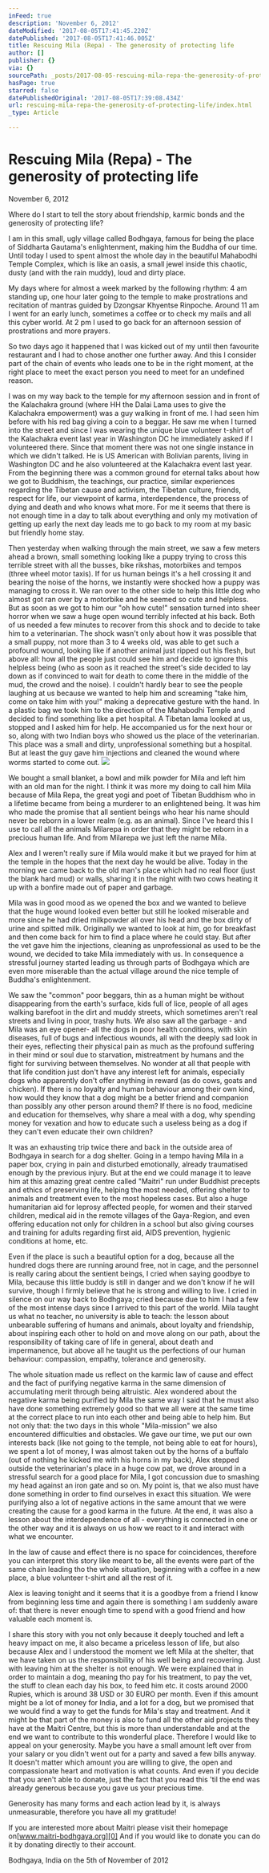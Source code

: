 ```yaml
---
inFeed: true
description: 'November 6, 2012'
dateModified: '2017-08-05T17:41:45.220Z'
datePublished: '2017-08-05T17:41:46.005Z'
title: Rescuing Mila (Repa) - The generosity of protecting life
author: []
publisher: {}
via: {}
sourcePath: _posts/2017-08-05-rescuing-mila-repa-the-generosity-of-protecting-life.md
hasPage: true
starred: false
datePublishedOriginal: '2017-08-05T17:39:08.434Z'
url: rescuing-mila-repa-the-generosity-of-protecting-life/index.html
_type: Article

---
```

# **Rescuing Mila (Repa) - The generosity of protecting life**

November 6, 2012

Where do I start to tell the story about friendship, karmic bonds and the generosity of protecting life?

I am in this small, ugly village called Bodhgaya, famous for being the place of Siddharta Gautama's enlightenment, making him the Buddha of our time. Until today I used to spent almost the whole day in the beautiful Mahabodhi Temple Complex, which is like an oasis, a small jewel inside this chaotic, dusty (and with the rain muddy), loud and dirty place.

My days where for almost a week marked by the following rhythm: 4 am standing up, one hour later going to the temple to make prostrations and recitation of mantras guided by Dzongsar Khyentse Rinpoche. Around 11 am I went for an early lunch, sometimes a coffee or to check my mails and all this cyber world. At 2 pm I used to go back for an afternoon session of prostrations and more prayers.

So two days ago it happened that I was kicked out of my until then favourite restaurant and I had to chose another one further away. And this I consider part of the chain of events who leads one to be in the right moment, at the right place to meet the exact person you need to meet for an undefined reason.

I was on my way back to the temple for my afternoon session and in front of the Kalachakra ground (where HH the Dalai Lama uses to give the Kalachakra empowerment) was a guy walking in front of me. I had seen him before with his red bag giving a coin to a beggar. He saw me when I turned into the street and since I was wearing the unique blue volunteer t-shirt of the Kalachakra event last year in Washington DC he immediately asked if I volunteered there. Since that moment there was not one single instance in which we didn't talked. He is US American with Bolivian parents, living in Washington DC and he also volunteered at the Kalachakra event last year. From the beginning there was a common ground for eternal talks about how we got to Buddhism, the teachings, our practice, similar experiences regarding the Tibetan cause and activism, the Tibetan culture, friends, respect for life, our viewpoint of karma, interdependence, the process of dying and death and who knows what more. For me it seems that there is not enough time in a day to talk about everything and only my motivation of getting up early the next day leads me to go back to my room at my basic but friendly home stay.

Then yesterday when walking through the main street, we saw a few meters ahead a brown, small something looking like a puppy trying to cross this terrible street with all the busses, bike rikshas, motorbikes and tempos (three wheel motor taxis). If for us human beings it's a hell crossing it and bearing the noise of the horns, we instantly were shocked how a puppy was managing to cross it. We ran over to the other side to help this little dog who almost got ran over by a motorbike and he seemed so cute and helpless. But as soon as we got to him our "oh how cute!" sensation turned into sheer horror when we saw a huge open wound terribly infected at his back. Both of us needed a few minutes to recover from this shock and to decide to take him to a veterinarian. The shock wasn't only about how it was possible that a small puppy, not more than 3 to 4 weeks old, was able to get such a profound wound, looking like if another animal just ripped out his flesh, but above all: how all the people just could see him and decide to ignore this helpless being (who as soon as it reached the street's side decided to lay down as if convinced to wait for death to come there in the middle of the mud, the crowd and the noise). I couldn't hardly bear to see the people laughing at us because we wanted to help him and screaming "take him, come on take him with you!" making a deprecative gesture with the hand. In a plastic bag we took him to the direction of the Mahabodhi Temple and decided to find something like a pet hospital. A Tibetan lama looked at us, stopped and I asked him for help. He accompanied us for the next hour or so, along with two Indian boys who showed us the place of the veterinarian. This place was a small and dirty, unprofessional something but a hospital. But at least the guy gave him injections and cleaned the wound where worms started to come out.
![](https://the-grid-user-content.s3-us-west-2.amazonaws.com/d678d9ff-7e29-4231-9108-513ffbf7d688.jpg)

We bought a small blanket, a bowl and milk powder for Mila and left him with an old man for the night. I think it was more my doing to call him Mila because of Mila Repa, the great yogi and poet of Tibetan Buddhism who in a lifetime became from being a murderer to an enlightened being. It was him who made the promise that all sentient beings who hear his name should never be reborn in a lower realm (e.g. as an animal). Since I've heard this I use to call all the animals Milarepa in order that they might be reborn in a precious human life. And from Milarepa we just left the name Mila.

Alex and I weren't really sure if Mila would make it but we prayed for him at the temple in the hopes that the next day he would be alive. Today in the morning we came back to the old man's place which had no real floor (just the blank hard mud) or walls, sharing it in the night with two cows heating it up with a bonfire made out of paper and garbage.

Mila was in good mood as we opened the box and we wanted to believe that the huge wound looked even better but still he looked miserable and more since he had dried milkpowder all over his head and the box dirty of urine and spitted milk. Originally we wanted to look at him, go for breakfast and then come back for him to find a place where he could stay. But after the vet gave him the injections, cleaning as unprofessional as used to be the wound, we decided to take Mila immediately with us. In consequence a stressful journey started leading us through parts of Bodhgaya which are even more miserable than the actual village around the nice temple of Buddha's enlightenment.

We saw the "common" poor beggars, thin as a human might be without disappearing from the earth's surface, kids full of lice, people of all ages walking barefoot in the dirt and muddy streets, which sometimes aren't real streets and living in poor, trashy huts. We also saw all the garbage - and Mila was an eye opener- all the dogs in poor health conditions, with skin diseases, full of bugs and infectious wounds, all with the deeply sad look in their eyes, reflecting their physical pain as much as the profound suffering in their mind or soul due to starvation, mistreatment by humans and the fight for surviving between themselves. No wonder at all that people with that life condition just don't have any interest left for animals, especially dogs who apparently don't offer anything in reward (as do cows, goats and chicken). If there is no loyalty and human behaviour among their own kind, how would they know that a dog might be a better friend and companion than possibly any other person around them? If there is no food, medicine and education for themselves, why share a meal with a dog, why spending money for vexation and how to educate such a useless being as a dog if they can't even educate their own children?

It was an exhausting trip twice there and back in the outside area of Bodhgaya in search for a dog shelter. Going in a tempo having Mila in a paper box, crying in pain and disturbed emotionally, already traumatised enough by the previous injury. But at the end we could manage it to leave him at this amazing great centre called "Maitri" run under Buddhist precepts and ethics of preserving life, helping the most needed, offering shelter to animals and treatment even to the most hopeless cases. But also a huge humanitarian aid for leprosy affected people, for women and their starved children, medical aid in the remote villages of the Gaya-Region, and even offering education not only for children in a school but also giving courses and training for adults regarding first aid, AIDS prevention, hygienic conditions at home, etc.

Even if the place is such a beautiful option for a dog, because all the hundred dogs there are running around free, not in cage, and the personnel is really caring about the sentient beings, I cried when saying goodbye to Mila, because this little buddy is still in danger and we don't know if he will survive, though I firmly believe that he is strong and willing to live. I cried in silence on our way back to Bodhgaya; cried because due to him I had a few of the most intense days since I arrived to this part of the world. Mila taught us what no teacher, no university is able to teach: the lesson about unbearable suffering of humans and animals, about loyalty and friendship, about inspiring each other to hold on and move along on our path, about the responsibility of taking care of life in general, about death and impermanence, but above all he taught us the perfections of our human behaviour: compassion, empathy, tolerance and generosity.

The whole situation made us reflect on the karmic law of cause and effect and the fact of purifying negative karma in the same dimension of accumulating merit through being altruistic. Alex wondered about the negative karma being purified by Mila the same way I said that he must also have done something extremely good so that we all were at the same time at the correct place to run into each other and being able to help him. But not only that: the two days in this whole "Mila-mission" we also encountered difficulties and obstacles. We gave our time, we put our own interests back (like not going to the temple, not being able to eat for hours), we spent a lot of money, I was almost taken out by the horns of a buffalo (out of nothing he kicked me with his horns in my back), Alex stepped outside the veterinarian's place in a huge cow pat, we drove around in a stressful search for a good place for Mila, I got concussion due to smashing my head against an iron gate and so on. My point is, that we also must have done something in order to find ourselves in exact this situation. We were purifying also a lot of negative actions in the same amount that we were creating the cause for a good karma in the future. At the end, it was also a lesson about the interdependence of all - everything is connected in one or the other way and it is always on us how we react to it and interact with what we encounter.

In the law of cause and effect there is no space for coincidences, therefore you can interpret this story like meant to be, all the events were part of the same chain leading tho the whole situation, beginning with a coffee in a new place, a blue volunteer t-shirt and all the rest of it.

Alex is leaving tonight and it seems that it is a goodbye from a friend I know from beginning less time and again there is something I am suddenly aware of: that there is never enough time to spend with a good friend and how valuable each moment is.

I share this story with you not only because it deeply touched and left a heavy impact on me, it also became a priceless lesson of life, but also because Alex and I understood the moment we left Mila at the shelter, that we have taken on us the responsibility of his well being and recovering. Just with leaving him at the shelter is not enough. We were explained that in order to maintain a dog, meaning tho pay for his treatment, to pay the vet, the stuff to clean each day his box, to feed him etc. it costs around 2000 Rupies, which is around 38 USD or 30 EURO per month. Even if this amount might be a lot of money for India, and a lot for a dog, but we promised that we would find a way to get the funds for Mila's stay and treatment. And it might be that part of the money is also to fund all the other aid projects they have at the Maitri Centre, but this is more than understandable and at the end we want to contribute to this wonderful place. Therefore I would like to appeal on your generosity. Maybe you have a small amount left over from your salary or you didn't went out for a party and saved a few bills anyway. It doesn't matter which amount you are willing to give, the open and compassionate heart and motivation is what counts. And even if you decide that you aren't able to donate, just the fact that you read this 'til the end was already generous because you gave us your precious time.

Generosity has many forms and each action lead by it, is always unmeasurable, therefore you have all my gratitude!

If you are interested more about Maitri please visit their homepage on[www.maitri-bodhgaya.org][0] And if you would like to donate you can do it by donating directly to their account. 

Bodhgaya, India on the 5th of November of 2012

[0]: http://www.maitri-bodhgaya.org/